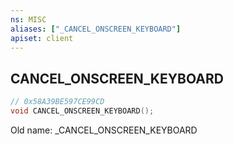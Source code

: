 ```yaml
---
ns: MISC
aliases: ["_CANCEL_ONSCREEN_KEYBOARD"]
apiset: client
---
```

## CANCEL_ONSCREEN_KEYBOARD

```c
// 0x58A39BE597CE99CD
void CANCEL_ONSCREEN_KEYBOARD();
```

Old name: _CANCEL_ONSCREEN_KEYBOARD




